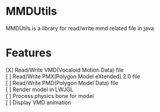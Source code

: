 # MMDUtils
MMDUtils is a library for read/write mmd related file in java

# Features
[X] Read/Write VMD(Vocaloid Motion Data) file  
[ ] Read/Write PMX(Polygon Model eXtended) 2.0 file  
[ ] Read/Write PMD(Polygon Model Data) file  
[ ] Render model in LWJGL  
[ ] Process physics bone for model  
[ ] Display VMD animation
